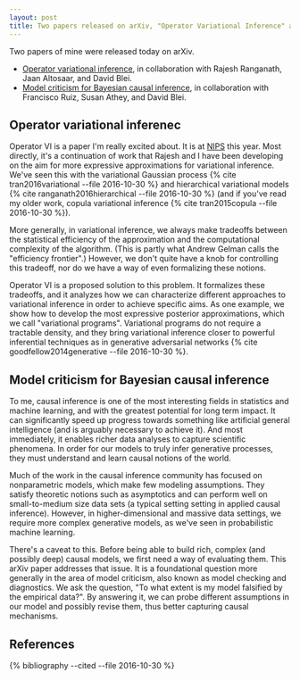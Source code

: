 ```yaml
---
layout: post
title: Two papers released on arXiv, "Operator Variational Inference" and "Model Criticism for Bayesian Causal Inference"
---
```


Two papers of mine were released today on arXiv.

+ [Operator variational inference](https://arxiv.org/abs/1610.09033), in collaboration with Rajesh Ranganath, Jaan Altosaar, and David Blei.
+ [Model criticism for Bayesian causal inference](https://arxiv.org/abs/1610.09037), in collaboration with Francisco Ruiz, Susan Athey, and David Blei.

## Operator variational inferenec

Operator VI is a paper I'm really excited about. It is at
[NIPS](https://nips.cc) this year. Most directly, it's a continuation of work that
Rajesh and I have been developing on the aim for more expressive
approximations for variational inference.  We've seen this with the
variational Gaussian process {% cite tran2016variational --file
2016-10-30 %} and hierarchical variational models {%
cite ranganath2016hierarchical --file 2016-10-30 %} (and if you've
read my older work, copula variational inference
{% cite tran2015copula --file 2016-10-30 %}).

More generally, in variational inference, we always make tradeoffs
between the statistical efficiency of the approximation and the
computational complexity of the algorithm. (This is partly what Andrew
Gelman calls the "efficiency frontier".) However, we don't quite have
a knob for controlling this tradeoff, nor do we have a way of even
formalizing these notions.

Operator VI is a proposed solution to this problem. It formalizes
these tradeoffs, and it analyzes how we can characterize different
approaches to variational inference in order to achieve specific
aims. As one example, we show how to develop the most expressive
posterior approximations, which we call "variational programs".
Variational programs do not require a tractable density, and they bring
variational inference closer to powerful inferential techniques as in
generative adversarial networks
{% cite goodfellow2014generative --file 2016-10-30 %}.

## Model criticism for Bayesian causal inference

To me, causal inference is one of the most interesting fields in statistics
and machine learning, and with the greatest potential for long term impact.
It can significantly speed up progress towards something like
artificial general intelligence (and is arguably necessary to achieve it). And most immediately, it enables richer
data analyses to capture scientific phenomena. In order for our models
to truly infer generative processes, they must understand and learn
causal notions of the world.

Much of the work in the causal inference community has focused on
nonparametric models, which make few modeling assumptions. They
satisfy theoretic notions such as asymptotics and can perform well on
small-to-medium size data sets (a typical setting setting in applied
causal inference). However, in higher-dimensional and massive data
settings, we require more complex generative models,
as we've seen in probabilistic machine learning.

There's a caveat to this. Before being able to build rich, complex (and possibly deep)
causal models, we first need a way of evaluating them.  This arXiv
paper addresses that issue. It is a foundational question
more generally in the area of model criticism, also known as model
checking and diagnostics. We ask the question, "To what extent
is my model falsified by the empirical data?". By answering it, we can
probe different assumptions in our model and possibly revise them,
thus better capturing causal mechanisms.

References
----------

{% bibliography --cited --file 2016-10-30 %}
